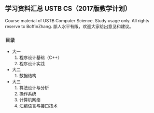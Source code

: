 ## 学习资料汇总 USTB CS（2017版教学计划）
Course material of USTB Computer Science. Study usage only. All rights reserve to BoffinZhang.
鄙人水平有限，欢迎大家给出意见和建议。
### 目录
- 大一
    1. 程序设计基础（C++）
    2. 程序设计实践
- 大二
    1. 数据结构
- 大三
    1. 算法设计与分析
    2. 操作系统
    3. 计算机网络
    4. 汇编语言与接口技术
